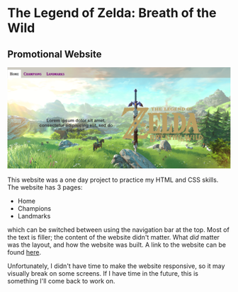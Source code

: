 # The Legend of Zelda: Breath of the Wild
## Promotional Website

![A screenshot of the home page of the website](front-page-cap.png)

This website was a one day project to practice my HTML and CSS skills. The website has 3 pages:

* Home
* Champions
* Landmarks

which can be switched between using the navigation bar at the top. Most of the text is filler; the content of the website didn't matter. What *did* matter was the layout, and how the website was built. A link to the website can be found
[here](http://Aidan-Clark.github.io/week2-bootstrap-hw).

Unfortunately, I didn't have time to make the website responsive, so it may visually break on some screens. If I have time in the future, this is something I'll come back to work on.
